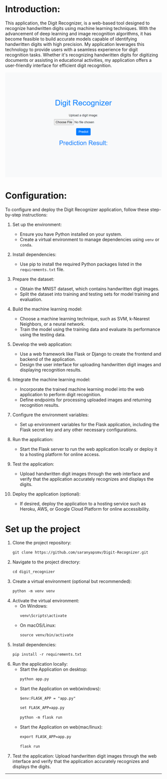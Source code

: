 # Introduction:

This application, the Digit Recognizer, is a web-based tool designed to recognize handwritten digits using machine
learning techniques. With the advancement of deep learning and image recognition algorithms, it has become feasible to
build accurate models capable of identifying handwritten digits with high precision. My application leverages this
technology to provide users with a seamless experience for digit recognition tasks. Whether it's recognizing handwritten
digits for digitizing documents or assisting in educational activities, my application offers a user-friendly interface
for efficient digit recognition.

![image](thumb.png "Digit Recognizer")

# Configuration:

To configure and deploy the Digit Recognizer application, follow these step-by-step instructions:

1. Set up the environment:
    - Ensure you have Python installed on your system.
    - Create a virtual environment to manage dependencies using `venv` or `conda`.

2. Install dependencies:
    - Use pip to install the required Python packages listed in the `requirements.txt` file.

3. Prepare the dataset:
    - Obtain the MNIST dataset, which contains handwritten digit images.
    - Split the dataset into training and testing sets for model training and evaluation.

4. Build the machine learning model:
    - Choose a machine learning technique, such as SVM, k-Nearest Neighbors, or a neural network.
    - Train the model using the training data and evaluate its performance using the testing data.

5. Develop the web application:
    - Use a web framework like Flask or Django to create the frontend and backend of the application.
    - Design the user interface for uploading handwritten digit images and displaying recognition results.

6. Integrate the machine learning model:
    - Incorporate the trained machine learning model into the web application to perform digit recognition.
    - Define endpoints for processing uploaded images and returning recognition results.

7. Configure the environment variables:
    - Set up environment variables for the Flask application, including the Flask secret key and any other necessary
      configurations.

8. Run the application:
    - Start the Flask server to run the web application locally or deploy it to a hosting platform for online access.

9. Test the application:
    - Upload handwritten digit images through the web interface and verify that the application accurately recognizes
      and
      displays the digits.

10. Deploy the application (optional):
    - If desired, deploy the application to a hosting service such as Heroku, AWS, or Google Cloud Platform for online
      accessibility.

# Set up the project

1. Clone the project repository:
   ```markdown
   git clone https://github.com/saranyapsmv/Digit-Recognizer.git
   ```
2. Navigate to the project directory:
   ```markdown
   cd digit_recognizer
   ```
3. Create a virtual environment (optional but recommended):
   ```markdown
   python -m venv venv
   ```
4. Activate the virtual environment:
    - On Windows:
       ```markdown
       venv\Scripts\activate
       ```
    - On macOS/Linux:
       ```markdown
       source venv/bin/activate
       ```
5. Install dependencies:
   ```markdown
   pip install -r requirements.txt
   ```
6. Run the application locally:
   - Start the Application on desktop:
      ```markdown
      python app.py
      ```
   - Start the Application on web(windows):
      ```markdown
      $env:FLASK_APP = "app.py"
      ```
      ```markdown
      set FLASK_APP=app.py
      ```
      ```markdown
      python -m flask run
      ```
   - Start the Application on web(mac/linux):
      ```markdown
      export FLASK_APP=app.py
      ```
      ```markdown
      flask run
      ```
7. Test the application:
   Upload handwritten digit images through the web interface and verify that the application accurately recognizes and
   displays the digits.

---

